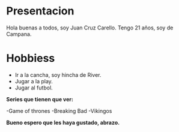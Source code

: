 
# __Presentacion__
Hola buenas a todos, soy Juan Cruz Carello. Tengo 21 años, soy de Campana.

# __Hobbiess__

- Ir a la cancha, soy hincha de River.
- Jugar a la play.
- Jugar al futbol.

**Series que tienen que ver:**

-Game of thrones
-Breaking Bad
-Vikingos

**Bueno espero que les haya gustado, abrazo.**
